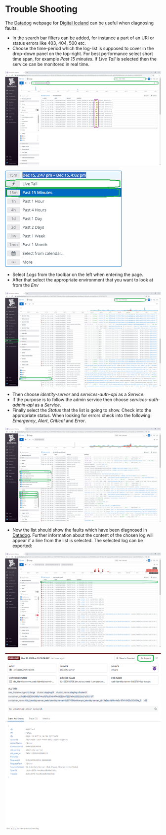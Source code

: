 # Trouble Shooting

The [Datadog](https://app.datadoghq.eu/) webpage for [Digital Iceland](https://island.is/) can be useful when diagnosing faults.

- In the search bar filters can be added, for instance a part of an URI or status errors like 403, 404, 500 etc.
- Choose the time-period which the log-list is supposed to cover in the drop-down panel on the top-right. For best performance select short time span, for example _Past 15 minutes_. If _Live Tail_ is selected then the service can be monitored in real time.

![trouble-shooting-1](assets/trouble-shooting-1.png)

![trouble-shooting-2](assets/trouble-shooting-2.png)

- Select _Logs_ from the toolbar on the left when entering the page.
- After that select the appropriate environment that you want to look at from the _Env_

![trouble-shooting-3](assets/trouble-shooting-3.png)

- Then choose _identity-server_ and _services-auth-api_ as a _Service_.
- If the purpose is to follow the admin service then choose _services-auth-admin-api_ as a _Service_.
- Finally select the _Status_ that the list is going to show. Check into the appropriate status. When looking for errors check into the following: _Emergency_, _Alert_, _Critical_ and _Error_.

![trouble-shooting-4](assets/trouble-shooting-4.png)

- Now the list should show the faults which have been diagnosed in [Datadog](https://app.datadoghq.eu/). Further information about the content of the chosen log will appear if a line from the list is selected. The selected log can be exported:

![trouble-shooting-5](assets/trouble-shooting-5.png)

![trouble-shooting-6](assets/trouble-shooting-6.png)
